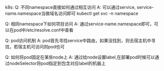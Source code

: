 k8s:
Q: 不同namespace直接如何通过相互访问
A: 可以通过service, service-name.namespace当做域名访问即可
    kubectl get svc -n namespace
    
Q: 相同namespace下如何项目访问
A: 通过service-name.namespace即可，可以在pod中/etc/resolve.conf中查看

Q: pod访问机制
A: pod首先寻找service中路由，如果没找到，则去宿主机中寻找，若宿主机可访问则pod也可

Q: 如何将pod固定在某些node上
A: 通过给node设置label,在部署pod时候可以通过nodeSelector将pod指定到包含对应label的机器上



